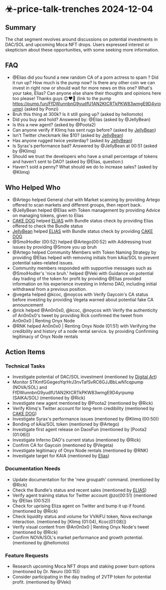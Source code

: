 # ☣-price-talk-trenches 2024-12-04

## Summary

The chat segment revolves around discussions on potential investments in DAC/SOL and upcoming Moca NFT drops. Users expressed interest or skepticism about these opportunities, with some seeking more information.

## FAQ

- @Elias did you found a new random CA of a porn actress to spam ? Did it run up? How much is the pump now? Is there any other coin we can invest in right now or should wait for more news on this one? What's your take, Elias? Can anyone else share their thoughts and opinions here too please! Thanks guys 😊❤️‍🔥
  (link to the pump https://pump.fun/FfDWunnbnG9yudfU1AN2KtCRTkPKW83wmgE9D4yrpump) (asked by Ponzi)
- Bruh this thing at 300k? Is it still going up? (asked by hellomoto)
- Did you buy and hold?
  Answered by: @Elias (asked by @JellyBean)
- Is this a new agent? (asked by @Poota2)
- Can anyone verify if Klimq has sent rugs before? (asked
  by [JellyBean](https://pump.fun/45F6V8BAyWHz9K1XDphpvkMDCun3YMahHzj9qr7Ponzi))
- Isn't Twitter checkmark like $10? (asked
  by [JellyBean](https://pump.fun/45F6V8BAyWHz9K1XDphpvkMDCun3YMahHzj9qr7Ponzi))
- Has anyone rugged twice yesterday? (asked
  by [JellyBean](https://pump.fun/45F6V8BAyWHz9K1XDphpvkMDCun3YMahHzj9qr7Ponzi))
- Is Syrax's performance bad? Answered by @JellyBean at 00:51 (asked by @Klimq)
- Should we trust the developers who have a small percentage of tokens and haven’t sent to DAO? (asked by @Elias, question:)
- Haven't sold a penny? What should we do to increase sales? (asked by @Klimq)

## Who Helped Who

- @Artego helped General chat with Market scanning by providing Artego offered to scan markets and different groups, then report back.
- @JellyBean helped @Elias with Token management by providing Advice on managing tokens, given to Elias
- [CAKE DOG](https://pump.fun/45F6V8BAyWHz9K1XDphpvkMDCun3YMahHzj9qr7Ponzi) helped [ELIAS](https://discord.com/users/@me) with Bundle status check by providing Elias offered to check the Bundle status
- [JellyBean](https://discord.com/users/@me) helped [ELIAS](https://discord.com/users/@me) with Bundle status check by providing [CAKE DOG](https://pump.fun/45F6V8BAyWHz9K1XDphpvkMDCun3YMahHzj9qr7Ponzi)
- @SmolHodler (00:52) helped @Artego(00:52) with Addressing trust issues by providing @Smore you up bruh
- @Artego helped Community Members with Token Naming Strategy by providing @Elias helped with removing initials from kAia/SOL to prevent potential sales-related issues.
- Community members responded with supportive messages such as @SmolHodler's 'nice bruh.' helped @Veki with Guidance on potential day trading of the token for profit by providing @Elias provided information on his experience investing in Inferno DAO, including initial withdrawal from a previous position.
- @vegeta helped @kcoc, @noycos with Verify Gaycoin's CA status before investing by providing Vegeta warned about potential fake CA announcement
- @rick helped @An0n0x0, @kcoc, @noycos with Verify the authenticity of An0n0x0's tweet by providing Rick confirmed the tweet from An0n0x0 | Renting Onyx Node
- @RNK helped An0n0x0 | Renting Onyx Node (01:51) with Verifying the credibility and history of a node rental service. by providing Confirming legitimacy of Onyx Node rentals

## Action Items

### Technical Tasks

- Investigate potential of DAC/SOL investment (mentioned by [Digital Art](https://pump.fun/9YQVYgU23JQDehDTRP3bNbpjFCLnyYTzsXjZhoPxpump))
- Monitor STKmfGGegeoYqrHrJ3nvTafSvRC6GJJBbLwN1cqpump (NOVA/SOL) and FfDWunnbnG9yudfU1AN2KtCRTkPKW83wmgE9D4yrpump (SAIKA/SOL) (mentioned by @Rick)
- Investigate new agent mentioned by @Poota2 (mentioned by @Rick)
- Verify Klimq's Twitter account for long-term credibility (mentioned by [CAKE DOG](https://pump.fun/45F5V8BAyWHz8K1XDphpqvkMDCun3YMahHzj9qr5pump))
- Investigate Syrax's performance issues (mentioned by @Klimq (00:50))
- Bonding of kAia/SOL token (mentioned by @Artego)
- Investigate first agent release on DaosFun (mentioned by [Poota2 (01:06)])
- Investigate Inferno DAO's current status (mentioned by @Rick)
- Confirm CA for Gaycoin (mentioned by @Vegeta)
- Investigate legitimacy of Onyx Node rentals (mentioned by @RNK)
- Investigate target for KAIA (mentioned by [Elias](02:15))

### Documentation Needs

- Update documentation for the 'new groupath' command. (mentioned by @Rick)
- Check the Bundle's status and recent sales (mentioned by [ELIAS](https://discord.com/users/@me))
- Verify agent training status for Twitter account @zo(00:51) (mentioned by @Elias (00:52))
- Check for uprising Eliza agent on Twitter and bump it up if found. (mentioned by @Rick)
- Check liquidity status and volume for VVAIFU token, Nova exchange interaction. (mentioned by [Klimq (01:04), Kcoc(01:08)])
- Verify visual content from @An0n0x0 | Renting Onyx Node's tweet (mentioned by @Rick)
- Confirm NOVA/SOL's market performance and growth potential. (mentioned by @hellomoto)

### Feature Requests

- Research upcoming Moca NFT drops and staking power burn options (mentioned by Dr. Neuro (00:15))
- Consider participating in the day trading of 2VTP token for potential profit. (mentioned by @Veki)
